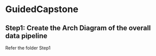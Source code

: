 # GuidedCapstone

## Step1: Create the Arch Diagram of the overall data pipeline
Refer the folder Step1